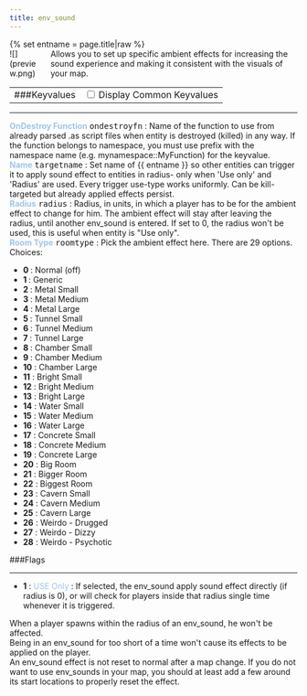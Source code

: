 ```yaml
---
title: env_sound
---
```

<div>{% set entname = page.title|raw %}</div>
<div class="container previewimg">
<div class="columns">
<div class="imagepadding column col-auto" markdown="1">![](preview.png)</div>
<div class="column entityentry" markdown="1">Allows you to set up specific ambient effects for increasing the sound experience and making it consistent with the visuals of your map.</div>
</div>
</div>
<div>
<table class="titletable">
<tbody>
<tr>
<td markdown="1">###Keyvalues</td>
<td class="titletablecheck" id="checkboxandlabel"><input type="checkbox" id="displaycommon"><label for="displaycommon"> Display Common Keyvalues</label></input></td>
</tr>
</tbody>
</table>
<hr>
<div class="entityentry commonkeys-checkbox" markdown="1">
<span style="color:#9fc5e8;"><b>OnDestroy Function</b></span> <kbd  class="tooltip" data-tooltip="string">ondestroyfn</kbd> :
Name of the function to use from already parsed .as script files when entity is destroyed (killed) in any way. If the function belongs to namespace, you must use prefix with the namespace name (e.g. mynamespace::MyFunction) for the keyvalue.
</div>
<div class="entityentry commonkeys-checkbox" markdown="1">
<span style="color:#9fc5e8;"><b>Name</b></span> <kbd  class="tooltip" data-tooltip="target_source">targetname</kbd> :
Set name of {{ entname }} so other entities can trigger it to apply sound effect to entities in radius- only when 'Use only' and 'Radius' are used. Every trigger use-type works uniformly. Can be kill-targeted but already applied effects persist.
</div>
<div class="entityentry" markdown="1">
<span style="color:#9fc5e8;"><b>Radius</b></span> <kbd  class="tooltip" data-tooltip="integer">radius</kbd> :
Radius, in units, in which a player has to be for the ambient effect to change for him. The ambient effect will stay after leaving the radius, until another env_sound is entered. If set to 0, the radius won't be used, this is useful when entity is "Use only".
</div>
<div class="entityentry" markdown="1">
<span style="color:#9fc5e8;"><b>Room Type</b></span> <kbd  class="tooltip" data-tooltip="Choices">roomtype</kbd> :
Pick the ambient effect here. There are 29 options.
<div class="accordion">
<input type="checkbox" id="accordion-1" name="accordion-checkbox" hidden>
<label class="accordion-header" for="accordion-1">
<i class="icon icon-arrow-right mr-1"></i>
Choices:
</label>
<div class="accordion-body">
<ul>
<li><b>0 </b> : Normal (off)</li>
<li><b>1 </b> : Generic</li>
<li><b>2 </b> : Metal Small</li>
<li><b>3 </b> : Metal Medium</li>
<li><b>4 </b> : Metal Large</li>
<li><b>5 </b> : Tunnel Small</li>
<li><b>6 </b> : Tunnel Medium</li>
<li><b>7 </b> : Tunnel Large</li>
<li><b>8 </b> : Chamber Small</li>
<li><b>9 </b> : Chamber Medium</li>
<li><b>10</b> : Chamber Large</li>
<li><b>11</b> : Bright Small</li>
<li><b>12</b> : Bright Medium</li>
<li><b>13</b> : Bright Large</li>
<li><b>14</b> : Water Small</li>
<li><b>15</b> : Water Medium</li>
<li><b>16</b> : Water Large</li>
<li><b>17</b> : Concrete Small</li>
<li><b>18</b> : Concrete Medium</li>
<li><b>19</b> : Concrete Large</li>
<li><b>20</b> : Big Room</li>
<li><b>21</b> : Bigger Room</li>
<li><b>22</b> : Biggest Room</li>
<li><b>23</b> : Cavern Small</li>
<li><b>24</b> : Cavern Medium</li>
<li><b>25</b> : Cavern Large</li>
<li><b>26</b> : Weirdo - Drugged</li>
<li><b>27</b> : Weirdo - Dizzy</li>
<li><b>28</b> : Weirdo - Psychotic</li>
</ul>
</div>
</div>
</div>
</div>
###Flags
<hr>
<div class="entityflags">
<ul>
<li class="imagepadding" markdown="1"><b>1</b> : <span style="color:#9fc5e8;">USE Only</span> : If selected, the env_sound apply sound effect directly (if radius is 0), or will check for players inside that radius single time whenever it is triggered.</li>
</ul>
</div>
<div class="notices red" markdown="1">When a player spawns within the radius of an env_sound, he won't be affected.</div>
<div class="notices red" markdown="1">Being in an env_sound for too short of a time won't cause its effects to be applied on the player.</div>
<div class="notices red" markdown="1">An env_sound effect is not reset to normal after a map change. If you do not want to use env_sounds in your map, you should at least add a few around its start locations to properly reset the effect.</div>

